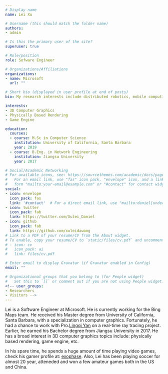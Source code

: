 ```yaml
---
# Display name
name: Lei Xu

# Username (this should match the folder name)
authors:
- admin

# Is this the primary user of the site?
superuser: true

# Role/position
role: Sofware Engineer

# Organizations/Affiliations
organizations:
- name: Microsoft
  url: ""

# Short bio (displayed in user profile at end of posts)
bio: My research interests include distributed robotics, mobile computing and programmable matter.

interests:
- 3D Computer Graphics
- Physically Based Rendering
- Game Engine

education:
  courses:
  - course: M.Sc in Computer Science
    institution: University of California, Santa Barbara
    year: 2019
  - course: B.Eng. in Network Engineering
    institution: Jiangsu University
    year: 2017

# Social/Academic Networking
# For available icons, see: https://sourcethemes.com/academic/docs/page-builder/#icons
#   For an email link, use "fas" icon pack, "envelope" icon, and a link in the
#   form "mailto:your-email@example.com" or "#contact" for contact widget.
social:
- icon: envelope
  icon_pack: fas
  link: '#contact'  # For a direct email link, use "mailto:daniel[underscore][lastname][firstname]@hotmail.com".
- icon: twitter
  icon_pack: fab
  link: https://twitter.com/Xulei_Daniel
- icon: github
  icon_pack: fab
  link: https://github.com/xuleidawang
# Link to a PDF of your resume/CV from the About widget.
# To enable, copy your resume/CV to `static/files/cv.pdf` and uncomment the lines below.
# - icon: cv
#   icon_pack: ai
#   link: files/cv.pdf

# Enter email to display Gravatar (if Gravatar enabled in Config)
email: ""

# Organizational groups that you belong to (for People widget)
#   Set this to `[]` or comment out if you are not using People widget.
<!-- user_groups:
- Researchers
- Visitors -->
---
```


Lei is a Software Engineer at Microsoft. He is currently working for the Bing Maps team. He received his Master degree from University of California, Santa Barbara, with a specialization in computer graphics. Fortunately, he had a chance to work with Pro.[Lingqi Yan](https://sites.cs.ucsb.edu/~lingqi/index.html) on a real-time ray tracing project. Earlier, he earned his Bachelor degree from Jiangsu University in 2017. He has a broad interest in 3D computer graphics topics include: physically based rendering, game engine, etc.

In his spare time, he spends a huge amount of time playing video games, check his gamer profile at: [exophase](https://www.exophase.com/user/xuleidawang/). Also, Lei has been playing soccer for almost 20 year, atteneded and won a few amateur games both in the US and China. 


